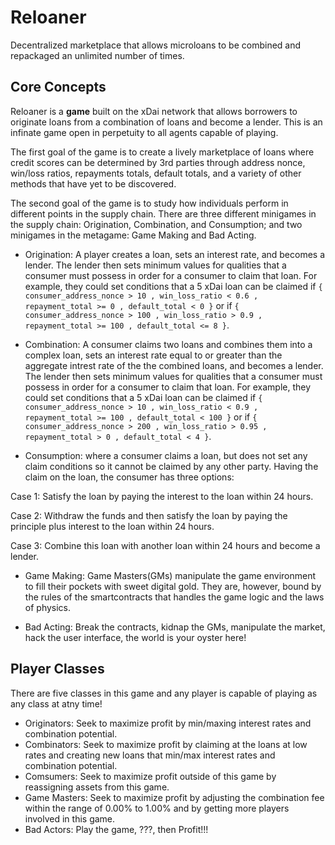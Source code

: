 # Reloaner
Decentralized marketplace that allows microloans to be combined and repackaged an unlimited number of times.

## Core Concepts
Reloaner is a **game** built on the xDai network that allows borrowers to originate loans from a combination of loans and become a lender. This is an infinate game open in perpetuity to all agents capable of playing. 

The first goal of the game is to create a lively marketplace of loans where credit scores can be determined by 3rd parties through address nonce, win/loss ratios, repayments totals, default totals, and a variety of other methods that have yet to be discovered.

The second goal of the game is to study how individuals perform in different points in the supply chain. There are three different minigames in the supply chain: Origination, Combination, and Consumption; and two minigames in the metagame: Game Making and Bad Acting.

- Origination: A player creates a loan, sets an interest rate, and becomes a lender. The lender then sets minimum values for qualities that a consumer must possess in order for a consumer to claim that loan. For example, they could set conditions that a 5 xDai loan can be claimed if `{ consumer_address_nonce > 10 , win_loss_ratio < 0.6 , repayment_total >= 0 , default_total < 0 }` or if `{ consumer_address_nonce > 100 , win_loss_ratio > 0.9 , repayment_total >= 100 , default_total <= 8 }`.

- Combination: A consumer claims two loans and combines them into a complex loan, sets an interest rate equal to or greater than the aggregate intrest rate of the the combined loans, and becomes a lender. The lender then sets minimum values for qualities that a consumer must possess in order for a consumer to claim that loan. For example, they could set conditions that a 5 xDai loan can be claimed if `{ consumer_address_nonce > 10 , win_loss_ratio < 0.9 , repayment_total >= 100 , default_total < 100 }` or if `{ consumer_address_nonce > 200 , win_loss_ratio > 0.95 , repayment_total > 0 , default_total < 4 }`.

- Consumption: where a consumer claims a loan, but does not set any claim conditions so it cannot be claimed by any other party. Having the claim on the loan, the consumer has three options:

Case 1: Satisfy the loan by paying the interest to the loan within 24 hours.

Case 2: Withdraw the funds and then satisfy the loan by paying the principle plus interest to the loan within 24 hours.

Case 3: Combine this loan with another loan within 24 hours and become a lender.

- Game Making: Game Masters(GMs) manipulate the game environment to fill their pockets with sweet digital gold. They are, however, bound by the rules of the smartcontracts that handles the game logic and the laws of physics.

- Bad Acting: Break the contracts, kidnap the GMs, manipulate the market, hack the user interface, the world is your oyster here!

## Player Classes
There are five classes in this game and any player is capable of playing as any class at atny time!

- Originators: Seek to maximize profit by min/maxing interest rates and combination potential.
- Combinators: Seek to maximize profit by claiming at the loans at low rates and creating new loans that min/max interest rates and combination potential.
- Comsumers: Seek to maximize profit outside of this game by reassigning assets from this game.
- Game Masters: Seek to maximize profit by adjusting the combination fee within the range of 0.00% to 1.00% and by getting more players involved in this game.
- Bad Actors: Play the game, ???, then Profit!!!


